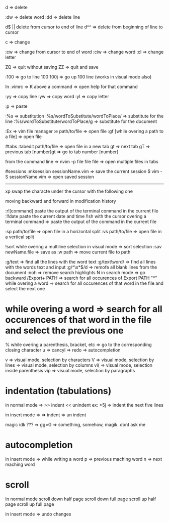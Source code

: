 d => delete

:dw => delete word
:dd => delete line

d$ || <shift-d> delete from cursor to end of line
d^^ => delete from beginning of line to cursor

c => change

:cw => change from cursor to end of word
:ciw => change word
:cl => change letter

ZQ => quit without saving
ZZ => quit and save

:100 => go to line 100
100j => go up 100 line (works in visual mode also)

In .vimrc => K above a command => open help for that command

:yy => copy line
:yw => copy word
:yl => copy letter

:p => paste

:%s => substitution
:%s/wordToSubstitute/wordToPlace/ => substitute for the line 
:%s/wordToSubstitute/wordToPlace/g => substitute for the document

:Ex => vim file manager
:e path/to/file => open file
:gf [while overing a path to a file] => open file

#tabs
:tabedit path/to/file => open file in a new tab
gt => next tab
gT => previous tab
[number]gt => go to tab number [number]

from the command line => nvim -p file file file => open multiple files in tabs

#sessions
:mksession sessionName.vim => save the current session
$ vim -S sessionName.vim => open saved session

______

xp swap the characte under the cursor with the following one

<c-o> <c-i> moving backward and forward in modification history

:r![command] paste the output of the terminal command in the current file
:!!date paste the current date and time
!!sh with the cursor overing a terminal command => paste the output of the command in the current file

:sp path/to/file => open file in a horizontal split
:vs path/to/file => open file in a vertical split

!sort while overing a multiline selection in visual mode => sort selection 
:sav newName.file => save as
:w path => move current file to path

:g/text => find all the lines with the word text
:g/text\word/ => find all lines with the words text and input
:g/^\s*$/d => remofe all blank lines from the document
:noh => remove search highlights
N in search mode => go backward
/Export\+ PATH => search for all occurences of Export PATH
"*" while overing a word => search for all occurences of that word in the file and select the next one
# while overing a word => search for all occurences of that word in the file and select the previous one

% while overing a parenthesis, bracket, etc => go to the corresponding closing character
u => cancyl
<C-r> => redo
<c-n> => autocompletion

v => visual mode, selection by characters 
V => visual mode, selection by lines
<c-v> => visual mode, selection by columns
vi( => visual mode, selection inside parenthesis
vip => visual mode, selection by paragraphs

# indentation (tabulations)
in normal mode => >> indent
	<< unindent
ex: >5j => indent the next five lines

in insert mode => <c-T> => indent
	<c-D> => un indent

magic idk ??? => gg=G => something, somehow, magik. dont ask me

# autocompletion
in insert mode => <c-p> while writing a word
	p => previous maching word
	n => next maching word

# scroll
In normal mode
<c-d> scroll down half page
<c-f> scroll down full page
<c-u> scroll up half page
<c-b> scroll up full page






in insert mode <c-u> => undo changes
